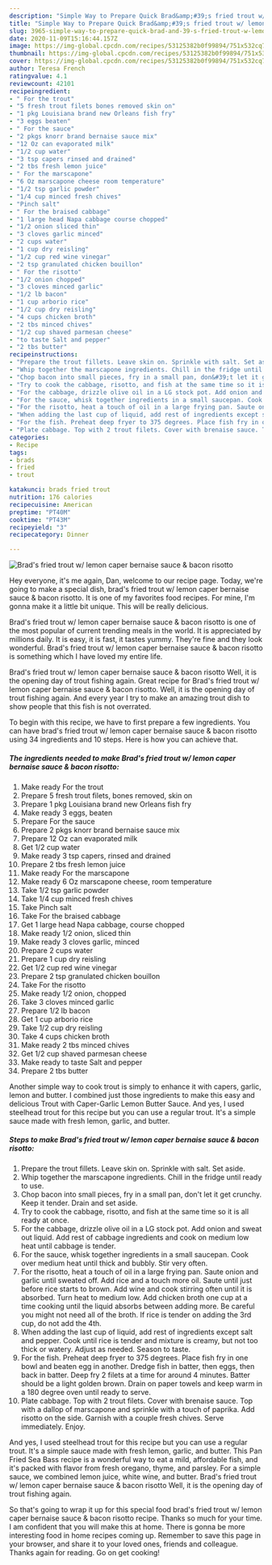 ```yaml
---
description: "Simple Way to Prepare Quick Brad&amp;#39;s fried trout w/ lemon caper bernaise sauce &amp;amp; bacon risotto"
title: "Simple Way to Prepare Quick Brad&amp;#39;s fried trout w/ lemon caper bernaise sauce &amp;amp; bacon risotto"
slug: 3965-simple-way-to-prepare-quick-brad-and-39-s-fried-trout-w-lemon-caper-bernaise-sauce-and-amp-bacon-risotto
date: 2020-11-09T15:16:44.157Z
image: https://img-global.cpcdn.com/recipes/53125382b0f99894/751x532cq70/brads-fried-trout-w-lemon-caper-bernaise-sauce-bacon-risotto-recipe-main-photo.jpg
thumbnail: https://img-global.cpcdn.com/recipes/53125382b0f99894/751x532cq70/brads-fried-trout-w-lemon-caper-bernaise-sauce-bacon-risotto-recipe-main-photo.jpg
cover: https://img-global.cpcdn.com/recipes/53125382b0f99894/751x532cq70/brads-fried-trout-w-lemon-caper-bernaise-sauce-bacon-risotto-recipe-main-photo.jpg
author: Teresa French
ratingvalue: 4.1
reviewcount: 42101
recipeingredient:
- " For the trout"
- "5 fresh trout filets bones removed skin on"
- "1 pkg Louisiana brand new Orleans fish fry"
- "3 eggs beaten"
- " For the sauce"
- "2 pkgs knorr brand bernaise sauce mix"
- "12 Oz can evaporated milk"
- "1/2 cup water"
- "3 tsp capers rinsed and drained"
- "2 tbs fresh lemon juice"
- " For the marscapone"
- "6 Oz marscapone cheese room temperature"
- "1/2 tsp garlic powder"
- "1/4 cup minced fresh chives"
- "Pinch salt"
- " For the braised cabbage"
- "1 large head Napa cabbage course chopped"
- "1/2 onion sliced thin"
- "3 cloves garlic minced"
- "2 cups water"
- "1 cup dry reisling"
- "1/2 cup red wine vinegar"
- "2 tsp granulated chicken bouillon"
- " For the risotto"
- "1/2 onion chopped"
- "3 cloves minced garlic"
- "1/2 lb bacon"
- "1 cup arborio rice"
- "1/2 cup dry reisling"
- "4 cups chicken broth"
- "2 tbs minced chives"
- "1/2 cup shaved parmesan cheese"
- "to taste Salt and pepper"
- "2 tbs butter"
recipeinstructions:
- "Prepare the trout fillets. Leave skin on. Sprinkle with salt. Set aside."
- "Whip together the marscapone ingredients. Chill in the fridge until ready to use."
- "Chop bacon into small pieces, fry in a small pan, don&#39;t let it get crunchy. Keep it tender. Drain and set aside."
- "Try to cook the cabbage, risotto, and fish at the same time so it is all ready at once."
- "For the cabbage, drizzle olive oil in a LG stock pot. Add onion and sweat out liquid. Add rest of cabbage ingredients and cook on medium low heat until cabbage is tender."
- "For the sauce, whisk together ingredients in a small saucepan. Cook over medium heat until thick and bubbly. Stir very often."
- "For the risotto, heat a touch of oil in a large frying pan. Saute onion and garlic until sweated off. Add rice and a touch more oil. Saute until just before rice starts to brown. Add wine and cook stirring often until it is absorbed. Turn heat to medium low. Add chicken broth one cup at a time cooking until the liquid absorbs between adding more. Be careful you might not need all of the broth. If rice is tender on adding the 3rd cup, do not add the 4th."
- "When adding the last cup of liquid, add rest of ingredients except salt and pepper. Cook until rice is tender and mixture is creamy, but not too thick or watery. Adjust as needed. Season to taste."
- "For the fish. Preheat deep fryer to 375 degrees. Place fish fry in one bowl and beaten egg in another. Dredge fish in batter, then eggs, then back in batter. Deep fry 2 filets at a time for around 4 minutes. Batter should be a light golden brown. Drain on paper towels and keep warm in a 180 degree oven until ready to serve."
- "Plate cabbage. Top with 2 trout filets. Cover with brenaise sauce. Top with a dallop of marscapone and sprinkle with a touch of paprika. Add risotto on the side. Garnish with a couple fresh chives. Serve immediately. Enjoy."
categories:
- Recipe
tags:
- brads
- fried
- trout

katakunci: brads fried trout 
nutrition: 176 calories
recipecuisine: American
preptime: "PT40M"
cooktime: "PT43M"
recipeyield: "3"
recipecategory: Dinner

---
```



![Brad&#39;s fried trout w/ lemon caper bernaise sauce &amp; bacon risotto](https://img-global.cpcdn.com/recipes/53125382b0f99894/751x532cq70/brads-fried-trout-w-lemon-caper-bernaise-sauce-bacon-risotto-recipe-main-photo.jpg)

Hey everyone, it's me again, Dan, welcome to our recipe page. Today, we're going to make a special dish, brad&#39;s fried trout w/ lemon caper bernaise sauce &amp; bacon risotto. It is one of my favorites food recipes. For mine, I'm gonna make it a little bit unique. This will be really delicious.

Brad&#39;s fried trout w/ lemon caper bernaise sauce &amp; bacon risotto is one of the most popular of current trending meals in the world. It is appreciated by millions daily. It is easy, it is fast, it tastes yummy. They're fine and they look wonderful. Brad&#39;s fried trout w/ lemon caper bernaise sauce &amp; bacon risotto is something which I have loved my entire life.

Brad&#39;s fried trout w/ lemon caper bernaise sauce &amp; bacon risotto Well, it is the opening day of trout fishing again. Great recipe for Brad&#39;s fried trout w/ lemon caper bernaise sauce &amp; bacon risotto. Well, it is the opening day of trout fishing again. And every year I try to make an amazing trout dish to show people that this fish is not overrated.


To begin with this recipe, we have to first prepare a few ingredients. You can have brad&#39;s fried trout w/ lemon caper bernaise sauce &amp; bacon risotto using 34 ingredients and 10 steps. Here is how you can achieve that.

<!--inarticleads1-->

##### The ingredients needed to make Brad&#39;s fried trout w/ lemon caper bernaise sauce &amp; bacon risotto:

1. Make ready  For the trout
1. Prepare 5 fresh trout filets, bones removed, skin on
1. Prepare 1 pkg Louisiana brand new Orleans fish fry
1. Make ready 3 eggs, beaten
1. Prepare  For the sauce
1. Prepare 2 pkgs knorr brand bernaise sauce mix
1. Prepare 12 Oz can evaporated milk
1. Get 1/2 cup water
1. Make ready 3 tsp capers, rinsed and drained
1. Prepare 2 tbs fresh lemon juice
1. Make ready  For the marscapone
1. Make ready 6 Oz marscapone cheese, room temperature
1. Take 1/2 tsp garlic powder
1. Take 1/4 cup minced fresh chives
1. Take Pinch salt
1. Take  For the braised cabbage
1. Get 1 large head Napa cabbage, course chopped
1. Make ready 1/2 onion, sliced thin
1. Make ready 3 cloves garlic, minced
1. Prepare 2 cups water
1. Prepare 1 cup dry reisling
1. Get 1/2 cup red wine vinegar
1. Prepare 2 tsp granulated chicken bouillon
1. Take  For the risotto
1. Make ready 1/2 onion, chopped
1. Take 3 cloves minced garlic
1. Prepare 1/2 lb bacon
1. Get 1 cup arborio rice
1. Take 1/2 cup dry reisling
1. Take 4 cups chicken broth
1. Make ready 2 tbs minced chives
1. Get 1/2 cup shaved parmesan cheese
1. Make ready to taste Salt and pepper
1. Prepare 2 tbs butter


Another simple way to cook trout is simply to enhance it with capers, garlic, lemon and butter. I combined just those ingredients to make this easy and delicious Trout with Caper-Garlic Lemon Butter Sauce. And yes, I used steelhead trout for this recipe but you can use a regular trout. It&#39;s a simple sauce made with fresh lemon, garlic, and butter. 

<!--inarticleads2-->

##### Steps to make Brad&#39;s fried trout w/ lemon caper bernaise sauce &amp; bacon risotto:

1. Prepare the trout fillets. Leave skin on. Sprinkle with salt. Set aside.
1. Whip together the marscapone ingredients. Chill in the fridge until ready to use.
1. Chop bacon into small pieces, fry in a small pan, don&#39;t let it get crunchy. Keep it tender. Drain and set aside.
1. Try to cook the cabbage, risotto, and fish at the same time so it is all ready at once.
1. For the cabbage, drizzle olive oil in a LG stock pot. Add onion and sweat out liquid. Add rest of cabbage ingredients and cook on medium low heat until cabbage is tender.
1. For the sauce, whisk together ingredients in a small saucepan. Cook over medium heat until thick and bubbly. Stir very often.
1. For the risotto, heat a touch of oil in a large frying pan. Saute onion and garlic until sweated off. Add rice and a touch more oil. Saute until just before rice starts to brown. Add wine and cook stirring often until it is absorbed. Turn heat to medium low. Add chicken broth one cup at a time cooking until the liquid absorbs between adding more. Be careful you might not need all of the broth. If rice is tender on adding the 3rd cup, do not add the 4th.
1. When adding the last cup of liquid, add rest of ingredients except salt and pepper. Cook until rice is tender and mixture is creamy, but not too thick or watery. Adjust as needed. Season to taste.
1. For the fish. Preheat deep fryer to 375 degrees. Place fish fry in one bowl and beaten egg in another. Dredge fish in batter, then eggs, then back in batter. Deep fry 2 filets at a time for around 4 minutes. Batter should be a light golden brown. Drain on paper towels and keep warm in a 180 degree oven until ready to serve.
1. Plate cabbage. Top with 2 trout filets. Cover with brenaise sauce. Top with a dallop of marscapone and sprinkle with a touch of paprika. Add risotto on the side. Garnish with a couple fresh chives. Serve immediately. Enjoy.


And yes, I used steelhead trout for this recipe but you can use a regular trout. It&#39;s a simple sauce made with fresh lemon, garlic, and butter. This Pan Fried Sea Bass recipe is a wonderful way to eat a mild, affordable fish, and it&#39;s packed with flavor from fresh oregano, thyme, and parsley. For a simple sauce, we combined lemon juice, white wine, and butter. Brad&#39;s fried trout w/ lemon caper bernaise sauce &amp; bacon risotto Well, it is the opening day of trout fishing again. 

So that's going to wrap it up for this special food brad&#39;s fried trout w/ lemon caper bernaise sauce &amp; bacon risotto recipe. Thanks so much for your time. I am confident that you will make this at home. There is gonna be more interesting food in home recipes coming up. Remember to save this page in your browser, and share it to your loved ones, friends and colleague. Thanks again for reading. Go on get cooking!
